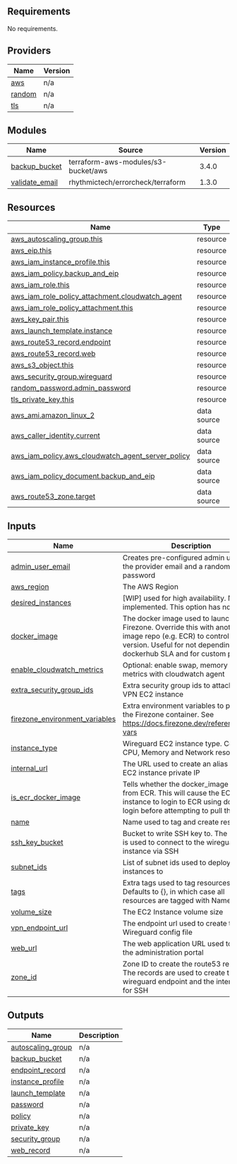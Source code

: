## Requirements

No requirements.

## Providers

| Name | Version |
|------|---------|
| <a name="provider_aws"></a> [aws](#provider\_aws) | n/a |
| <a name="provider_random"></a> [random](#provider\_random) | n/a |
| <a name="provider_tls"></a> [tls](#provider\_tls) | n/a |

## Modules

| Name | Source | Version |
|------|--------|---------|
| <a name="module_backup_bucket"></a> [backup\_bucket](#module\_backup\_bucket) | terraform-aws-modules/s3-bucket/aws | 3.4.0 |
| <a name="module_validate_email"></a> [validate\_email](#module\_validate\_email) | rhythmictech/errorcheck/terraform | 1.3.0 |

## Resources

| Name | Type |
|------|------|
| [aws_autoscaling_group.this](https://registry.terraform.io/providers/hashicorp/aws/latest/docs/resources/autoscaling_group) | resource |
| [aws_eip.this](https://registry.terraform.io/providers/hashicorp/aws/latest/docs/resources/eip) | resource |
| [aws_iam_instance_profile.this](https://registry.terraform.io/providers/hashicorp/aws/latest/docs/resources/iam_instance_profile) | resource |
| [aws_iam_policy.backup_and_eip](https://registry.terraform.io/providers/hashicorp/aws/latest/docs/resources/iam_policy) | resource |
| [aws_iam_role.this](https://registry.terraform.io/providers/hashicorp/aws/latest/docs/resources/iam_role) | resource |
| [aws_iam_role_policy_attachment.cloudwatch_agent](https://registry.terraform.io/providers/hashicorp/aws/latest/docs/resources/iam_role_policy_attachment) | resource |
| [aws_iam_role_policy_attachment.this](https://registry.terraform.io/providers/hashicorp/aws/latest/docs/resources/iam_role_policy_attachment) | resource |
| [aws_key_pair.this](https://registry.terraform.io/providers/hashicorp/aws/latest/docs/resources/key_pair) | resource |
| [aws_launch_template.instance](https://registry.terraform.io/providers/hashicorp/aws/latest/docs/resources/launch_template) | resource |
| [aws_route53_record.endpoint](https://registry.terraform.io/providers/hashicorp/aws/latest/docs/resources/route53_record) | resource |
| [aws_route53_record.web](https://registry.terraform.io/providers/hashicorp/aws/latest/docs/resources/route53_record) | resource |
| [aws_s3_object.this](https://registry.terraform.io/providers/hashicorp/aws/latest/docs/resources/s3_object) | resource |
| [aws_security_group.wireguard](https://registry.terraform.io/providers/hashicorp/aws/latest/docs/resources/security_group) | resource |
| [random_password.admin_password](https://registry.terraform.io/providers/hashicorp/random/latest/docs/resources/password) | resource |
| [tls_private_key.this](https://registry.terraform.io/providers/hashicorp/tls/latest/docs/resources/private_key) | resource |
| [aws_ami.amazon_linux_2](https://registry.terraform.io/providers/hashicorp/aws/latest/docs/data-sources/ami) | data source |
| [aws_caller_identity.current](https://registry.terraform.io/providers/hashicorp/aws/latest/docs/data-sources/caller_identity) | data source |
| [aws_iam_policy.aws_cloudwatch_agent_server_policy](https://registry.terraform.io/providers/hashicorp/aws/latest/docs/data-sources/iam_policy) | data source |
| [aws_iam_policy_document.backup_and_eip](https://registry.terraform.io/providers/hashicorp/aws/latest/docs/data-sources/iam_policy_document) | data source |
| [aws_route53_zone.target](https://registry.terraform.io/providers/hashicorp/aws/latest/docs/data-sources/route53_zone) | data source |

## Inputs

| Name | Description | Type | Default | Required |
|------|-------------|------|---------|:--------:|
| <a name="input_admin_user_email"></a> [admin\_user\_email](#input\_admin\_user\_email) | Creates pre-configured admin user with the provider email and a random password | `string` | `null` | no |
| <a name="input_aws_region"></a> [aws\_region](#input\_aws\_region) | The AWS Region | `string` | n/a | yes |
| <a name="input_desired_instances"></a> [desired\_instances](#input\_desired\_instances) | [WIP] used for high availability. Not implemented. This option has no effect | `number` | `1` | no |
| <a name="input_docker_image"></a> [docker\_image](#input\_docker\_image) | The docker image used to launch Firezone. Override this with another image repo (e.g. ECR) to control the version. Useful for not depending on dockerhub SLA and for custom patches | `string` | `"firezone/firezone:0.6.4"` | no |
| <a name="input_enable_cloudwatch_metrics"></a> [enable\_cloudwatch\_metrics](#input\_enable\_cloudwatch\_metrics) | Optional: enable swap, memory and disk metrics with cloudwatch agent | `bool` | `false` | no |
| <a name="input_extra_security_group_ids"></a> [extra\_security\_group\_ids](#input\_extra\_security\_group\_ids) | Extra security group ids to attach to the VPN EC2 instance | `list(string)` | `[]` | no |
| <a name="input_firezone_environment_variables"></a> [firezone\_environment\_variables](#input\_firezone\_environment\_variables) | Extra environment variables to pass to the Firezone container. See https://docs.firezone.dev/reference/env-vars | `any` | `{}` | no |
| <a name="input_instance_type"></a> [instance\_type](#input\_instance\_type) | Wireguard EC2 instance type. Controls CPU, Memory and Network resources | `string` | n/a | yes |
| <a name="input_internal_url"></a> [internal\_url](#input\_internal\_url) | The URL used to create an alias to the EC2 instance private IP | `string` | `null` | no |
| <a name="input_is_ecr_docker_image"></a> [is\_ecr\_docker\_image](#input\_is\_ecr\_docker\_image) | Tells whether the docker\_image comes from ECR. This will cause the EC2 instance to login to ECR using docker login before attempting to pull the image | `bool` | `false` | no |
| <a name="input_name"></a> [name](#input\_name) | Name used to tag and create resources | `string` | `"vpn-wireguard-firezone"` | no |
| <a name="input_ssh_key_bucket"></a> [ssh\_key\_bucket](#input\_ssh\_key\_bucket) | Bucket to write SSH key to. The SSH key is used to connect to the wireguard instance via SSH | `string` | n/a | yes |
| <a name="input_subnet_ids"></a> [subnet\_ids](#input\_subnet\_ids) | List of subnet ids used to deploy instances to | `list(string)` | n/a | yes |
| <a name="input_tags"></a> [tags](#input\_tags) | Extra tags used to tag resources with. Defaults to {}, in which case all resources are tagged with Name | `map(string)` | `{}` | no |
| <a name="input_volume_size"></a> [volume\_size](#input\_volume\_size) | The EC2 Instance volume size | `number` | `8` | no |
| <a name="input_vpn_endpoint_url"></a> [vpn\_endpoint\_url](#input\_vpn\_endpoint\_url) | The endpoint url used to create the Wireguard config file | `string` | n/a | yes |
| <a name="input_web_url"></a> [web\_url](#input\_web\_url) | The web application URL used to access the administration portal | `string` | n/a | yes |
| <a name="input_zone_id"></a> [zone\_id](#input\_zone\_id) | Zone ID to create the route53 records in. The records are used to create the wireguard endpoint and the internal alias for SSH | `string` | n/a | yes |

## Outputs

| Name | Description |
|------|-------------|
| <a name="output_autoscaling_group"></a> [autoscaling\_group](#output\_autoscaling\_group) | n/a |
| <a name="output_backup_bucket"></a> [backup\_bucket](#output\_backup\_bucket) | n/a |
| <a name="output_endpoint_record"></a> [endpoint\_record](#output\_endpoint\_record) | n/a |
| <a name="output_instance_profile"></a> [instance\_profile](#output\_instance\_profile) | n/a |
| <a name="output_launch_template"></a> [launch\_template](#output\_launch\_template) | n/a |
| <a name="output_password"></a> [password](#output\_password) | n/a |
| <a name="output_policy"></a> [policy](#output\_policy) | n/a |
| <a name="output_private_key"></a> [private\_key](#output\_private\_key) | n/a |
| <a name="output_security_group"></a> [security\_group](#output\_security\_group) | n/a |
| <a name="output_web_record"></a> [web\_record](#output\_web\_record) | n/a |
